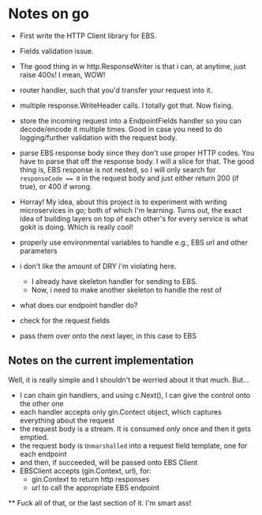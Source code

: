 # Notes on go
- First write the HTTP Client library for EBS.
- Fields validation issue.
- The good thing in w http.ResponseWriter is that i can, at anytime, just raise 400s! I mean, WOW!
- router handler, such that you'd transfer your request into it.
- multiple response.WriteHeader calls. I totally got that. Now fixing.
- store the incoming request into a EndpointFields handler so you can decode/encode it multiple times. Good 
in case you need to do logging/further validation with the request body.
- parse EBS response body since they don't use proper HTTP codes. You have to parse that off the response body. I will
a slice for that. The good thing is, EBS response is not nested, so I will only search for `responseCode == 0` in the
request body and just either return 200 (if true), or 400 if wrong.
- Horray! My idea, about this project is to experiment with writing microservices in go; both of which I'm learning. Turns out,
the exact idea of building layers on top of each other's for every service is what gokit is doing. Which is really cool!
- properly use environmental variables to handle e.g., EBS url and other parameters
- i don't like the amount of DRY i'm violating here.
    - I already have skeleton handler for sending to EBS.
    - Now, i need to make another skeleton to handle the rest of

- what does our endpoint handler do?
- check for the request fields
- pass them over onto the next layer, in this case to EBS

## Notes on the current implementation
Well, it is really simple and I shouldn't be worried about it that much. But...

- I can chain gin handlers, and using c.Next(), I can give the control onto the other one
- each handler accepts only gin.Contect object, which captures everything about the request
- the request body is a stream. It is consumed *only* once and then it gets emptied.
- the request body is `Unmarshalled` into a request field template, one for each endpoint
- and then, if succeeded, will be passed onto EBS Client
- EBSClient accepts (gin.Context, url), for:
    - gin.Context to return http responses
    - url to call the appropriate EBS endpoint

** Fuck all of that, or the last section of it. I'm smart ass!